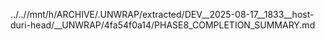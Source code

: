 ../..//mnt/h/ARCHIVE/.UNWRAP/extracted/DEV__2025-08-17__1833__host-duri-head/__UNWRAP/4fa54f0a14/PHASE8_COMPLETION_SUMMARY.md